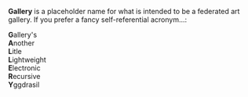 **Gallery** is a placeholder name for what is intended to be a federated art 
gallery.  If you prefer a fancy self-referential acronym...:

**G**allery's  
**A**nother  
**L**itle  
**L**ightweight  
**E**lectronic  
**R**ecursive  
**Y**ggdrasil
